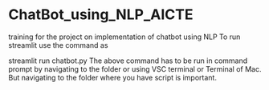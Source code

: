 # ChatBot_using_NLP_AICTE
training for the project on implementation of chatbot using NLP
To run streamlit use the command as


streamlit run chatbot.py
The above command has to be run in command prompt by navigating to the folder or using VSC terminal or Terminal of Mac. But navigating to the folder where you have script is important.

